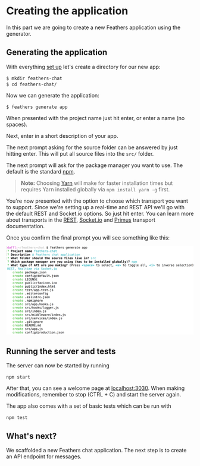 # Creating the application

In this part we are going to create a new Feathers application using the generator. 


## Generating the application

With everything [set up]() let's create a directory for our new app:

```
$ mkdir feathers-chat
$ cd feathers-chat/
```

Now we can generate the application:

```
$ feathers generate app
```

When presented with the project name just hit enter, or enter a name (no spaces).

Next, enter in a short description of your app.

The next prompt asking for the source folder can be answered by just hitting enter. This will put all source files into the `src/` folder.

The next prompt will ask for the package manager you want to use. The default is the standard [npm](https://www.npmjs.com/).

> **Note:** Choosing [Yarn](https://yarnpkg.com/en/) will make for faster installation times but requires Yarn installed globally via `npm install yarn -g` first.

You're now presented with the option to choose which transport you want to support. Since we're setting up a real-time and REST API we'll go with the default REST and Socket.io options. So just hit enter. You can learn more about transports in the [REST](../api/rest.md), [Socket.io](../api/socketio.md) and [Primus](../api/primus.md) transport documentation.

Once you confirm the final prompt you will see something like this:

![Final Configuration](./assets/creating.png)


## Running the server and tests

The server can now be started by running

```
npm start
```

After that, you can see a welcome page at [localhost:3030](http://localhost:3030). When making modifications, remember to stop (CTRL + C) and start the server again.

The app also comes with a set of basic tests which can be run with

```
npm test
```

## What's next?

We scaffolded a new Feathers chat application. The next step is to create an API endpoint for messages.
